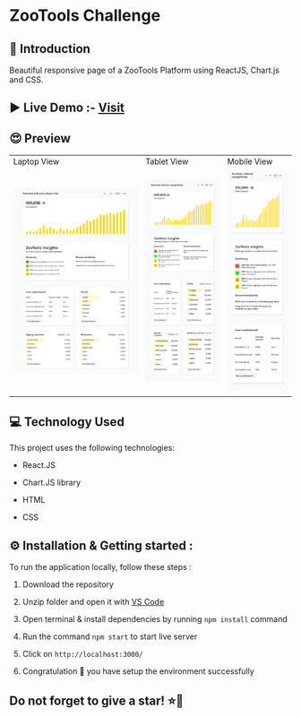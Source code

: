 # ZooTools Challenge

<h2>👋 Introduction </h2>
Beautiful responsive page of a ZooTools Platform using ReactJS, Chart.js and CSS. 

<h2>▶️ Live Demo  :- <a href="https://zootools-challenge.netlify.app/" target="_blank">Visit </a></h2>



<h2>😍  Preview </h2>

<table>
  <tr>
    <td>Laptop View</td>
     <td>Tablet View</td>
     <td>Mobile View</td>
  </tr>
  <tr>
    <td><img src="./public/images/laptopss.png"></td>
    <td><img src="./public/images/tabss.png"></td>
    <td><img src="./public/images/mobss.png"></td>

  </tr>

 </table>



<h2>💻 Technology Used</h3>

This project uses the following technologies:

- React.JS

- Chart.JS library

- HTML

- CSS


<h2>⚙️ Installation & Getting started :</h3>

To run the application locally, follow these steps :

1. Download the repository

2. Unzip folder and open it with [VS Code](https://code.visualstudio.com/)

3. Open terminal & install dependencies by running `npm install` command

4. Run the command `npm start` to start live server

5. Click on `http://localhost:3000/`

6. Congratulation 🎉 you have setup the environment successfully




<h2> Do not forget to give a star! ⭐🤗 </h2>

